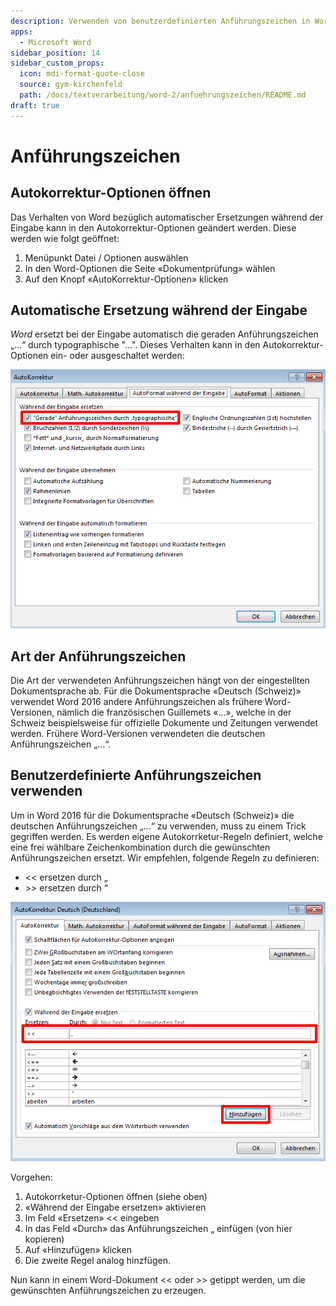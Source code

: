 ```yaml
---
description: Verwenden von benutzerdefinierten Anführungszeichen in Word.
apps:
  - Microsoft Word
sidebar_position: 14
sidebar_custom_props:
  icon: mdi-format-quote-close
  source: gym-kirchenfeld
  path: /docs/textverarbeitung/word-2/anfuehrungszeichen/README.md
draft: true
---
```


# Anführungszeichen

## Autokorrektur-Optionen öffnen

Das Verhalten von Word bezüglich automatischer Ersetzungen während der Eingabe kann in den Autokorrektur-Optionen geändert werden. Diese werden wie folgt geöffnet:

1. Menüpunkt Datei / Optionen auswählen
2. In den Word-Optionen die Seite «Dokumentprüfung» wählen
3. Auf den Knopf «AutoKorrektur-Optionen» klicken


## Automatische Ersetzung während der Eingabe

*Word* ersetzt bei der Eingabe automatisch die geraden Anführungszeichen „...“ durch typographische "...".
Dieses Verhalten kann in den Autokorrektur-Optionen ein- oder ausgeschaltet werden:

![Gerade Anführungszeichen durch typographische ersetzen](./images/autokorrektur-typographisch.ms.png)

## Art der Anführungszeichen

Die Art der verwendeten Anführungszeichen hängt von der eingestellten Dokumentsprache ab. Für die Dokumentsprache «Deutsch (Schweiz)» verwendet Word 2016 andere Anführungszeichen als frühere Word-Versionen, nämlich die französischen Guillemets «...», welche in der Schweiz beispielsweise für offizielle Dokumente und Zeitungen verwendet werden. Frühere Word-Versionen verwendeten die deutschen Anführungszeichen „...“.

## Benutzerdefinierte Anführungszeichen verwenden

Um in Word 2016 für die Dokumentsprache «Deutsch (Schweiz)» die deutschen Anführungszeichen „...“ zu verwenden, muss zu einem Trick gegriffen werden. Es werden eigene Autokorrketur-Regeln definiert, welche eine frei wählbare Zeichenkombination durch die gewünschten Anführungszeichen ersetzt. Wir empfehlen, folgende Regeln zu definieren:

- \<\< ersetzen durch „
- \>> ersetzen durch “

![Benutzerdefinierte Anführungszeichen verwenden](./images/autokorrektur-benutzerdefiniert.ms.png)

Vorgehen:

1. Autokorrketur-Optionen öffnen (siehe oben)
2. «Während der Eingabe ersetzen» aktivieren
3. Im Feld «Ersetzen» \<\< eingeben
4. In das Feld «Durch» das Anführungszeichen „ einfügen (von hier kopieren)
5. Auf «Hinzufügen» klicken
6. Die zweite Regel analog hinzfügen.

Nun kann in einem Word-Dokument \<\< oder >> getippt werden, um die gewünschten Anführungszeichen zu erzeugen.
